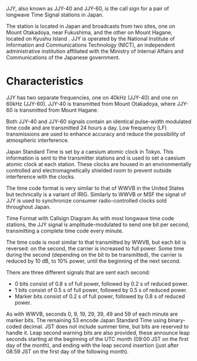 JJY, also known as JJY-40 and JJY-60, is the call sign for a pair of longwave Time Signal stations in Japan.

The station is located in Japan and broadcasts from two sites, one on Mount Otakadoya, near Fukushima, and the other on Mount Hagane, located on Kyushu Island . JJY is operated by the National Institute of Information and Communications Technology (NICT), an independent administrative institution affiliated with the Ministry of Internal Affairs and Communications of the Japanese government.

# Characteristics
JJY has two separate frequencies, one on 40kHz (JJY-40) and one on 60kHz (JJY-60). JJY-40 is transmitted from Mount Otakadoya, where JJY-60 is transmitted from Mount Hagane.

Both JJY-40 and JJY-60 signals contain an identical pulse-width modulated time code and are transmitted 24 hours a day. Low frequency (LF) transmissions are used to enhance accuracy and reduce the possibility of atmospheric interference.

Japan Standard Time is set by a caesium atomic clock in Tokyo. This information is sent to the transmitter stations and is used to set a caesium atomic clock at each station. These clocks are housed in an environmentally controlled and electromagnetically shielded room to prevent outside interference with the clocks.

The time code format is very similar to that of WWVB in the United States but technically is a variant of IRIG. Similarly to WWVB or MSF the signal of JJY is used to synchronize consumer radio-controlled clocks sold throughout Japan.

Time Format with Callsign Diagram
As with most longwave time code stations, the JJY signal is amplitude-modulated to send one bit per second, transmitting a complete time code every minute.

The time code is most similar to that transmitted by WWVB, but each bit is reversed: on the second, the carrier is increased to full power. Some time during the second (depending on the bit to be transmitted), the carrier is reduced by 10 dB, to 10% power, until the beginning of the next second.

There are three different signals that are sent each second:

- 0 bits consist of 0.8 s of full power, followed by 0.2 s of reduced power.
- 1 bits consist of 0.5 s of full power, followed by 0.5 s of reduced power.
- Marker bits consist of 0.2 s of full power, followed by 0.8 s of reduced power.

As with WWVB, seconds 0, 9, 19, 29, 39, 49 and 59 of each minute are marker bits. The remaining 53 encode Japan Standard Time using binary-coded decimal. JST does not include summer time, but bits are reserved to handle it. Leap second warning bits are also provided, these announce leap seconds starting at the beginning of the UTC month (09:00 JST on the first day of the month), and ending with the leap second insertion (just after 08:59 JST on the first day of the following month).